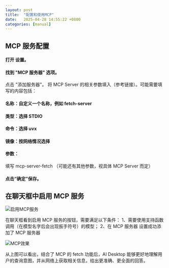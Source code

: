 ```yaml
---
layout: post
title:  "配置和使用MCP"
date:   2025-04-28 14:55:22 +0800
categories: [manual]
---
```

## MCP 服务配置

#### 打开 设置。
#### 找到 "MCP 服务器" 选项。
点击 "添加服务器"。
将 MCP Server 的相关参数填入（参考链接）。可能需要填写的内容包括：
#### 名称：自定义一个名称，例如 fetch-server
#### 类型：选择 STDIO
#### 命令：选择 uvx
#### 镜像：按网络情况选择
#### 参数：
填写 mcp-server-fetch （可能还有其他参数，视具体 MCP Server 而定）
#### 点击“确定”保存。

## 在聊天框中启用 MCP 服务

![启用MCP服务](/ai-desktop/assets/images/mcp.png)

在聊天框看到启用 MCP 服务的按钮，需要满足以下条件：
1、需要使用支持函数调用（在模型名字后会出现扳手符号）的模型；
2、在 MCP 服务器 设置成功添加了 MCP 服务器

![MCP效果](/ai-desktop/assets/images/mcp.avif)

从上图可以看出，结合了 MCP 的 fetch 功能后，AI Desktop 能够更好地理解用户的查询意图，并从网络上获取相关信息，给出更准确、更全面的回答。